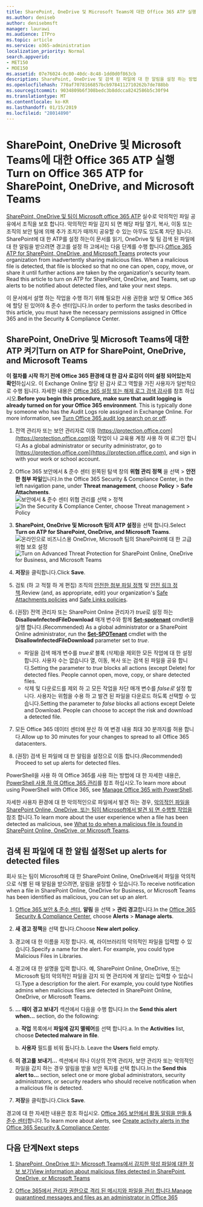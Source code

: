 ```yaml
---
title: SharePoint, OneDrive 및 Microsoft Teams에 대한 Office 365 ATP 실행
ms.author: deniseb
author: denisebmsft
manager: laurawi
ms.audience: ITPro
ms.topic: article
ms.service: o365-administration
localization_priority: Normal
search.appverid:
- MET150
- MOE150
ms.assetid: 07e76024-0c80-40dc-8c48-1dd0d0f863cb
description: SharePoint, OneDrive 및 검색 된 파일에 대 한 알림을 설정 하는 방법을 포함 하 여 팀에 대 한 ATP를 설정 하는 방법에 알아봅니다.
ms.openlocfilehash: 770af7078166857bcb9784112710262b7de788bb
ms.sourcegitcommit: 9034809b6f308bedc3b8ddcca8242586b5c30f94
ms.translationtype: MT
ms.contentlocale: ko-KR
ms.lasthandoff: 01/15/2019
ms.locfileid: "28014890"
---
```

# <a name="turn-on-office-365-atp-for-sharepoint-onedrive-and-microsoft-teams"></a><span data-ttu-id="00631-103">SharePoint, OneDrive 및 Microsoft Teams에 대한 Office 365 ATP 실행</span><span class="sxs-lookup"><span data-stu-id="00631-103">Turn on Office 365 ATP for SharePoint, OneDrive, and Microsoft Teams</span></span>

<span data-ttu-id="00631-p101">[SharePoint, OneDrive 및 팀이 Microsoft office 365 ATP](atp-for-spo-odb-and-teams.md) 실수로 악의적인 파일 공유에서 조직을 보호 합니다. 악의적인 파일 감지 되 면 해당 파일 열기, 복사, 이동 또는 조직의 보안 팀에 의해 추가 조치가 때까지 공유할 수 있는 아무도 있도록 차단 됩니다. SharePoint에 대 한 ATP를 설정 하는이 문서를 읽기, OneDrive 및 팀 검색 된 파일에 대 한 알림을 받으려면 경고를 설정 하 고에서는 다음 단계를 수행 합니다.</span><span class="sxs-lookup"><span data-stu-id="00631-p101">[Office 365 ATP for SharePoint, OneDrive, and Microsoft Teams](atp-for-spo-odb-and-teams.md) protects your organization from inadvertently sharing malicious files. When a malicious file is detected, that file is blocked so that no one can open, copy, move, or share it until further actions are taken by the organization's security team. Read this article to turn on ATP for SharePoint, OneDrive, and Teams, set up alerts to be notified about detected files, and take your next steps.</span></span> 
  
<span data-ttu-id="00631-107">이 문서에서 설명 하는 작업을 수행 하기 위해 필요한 사용 권한을 보안 및 Office 365에 할당 된 있어야 &amp; 준수 센터입니다.</span><span class="sxs-lookup"><span data-stu-id="00631-107">In order to perform the tasks described in this article, you must have the necessary permissions assigned in Office 365 and in the Security &amp; Compliance Center.</span></span>
  
## <a name="turn-on-atp-for-sharepoint-onedrive-and-microsoft-teams"></a><span data-ttu-id="00631-108">SharePoint, OneDrive 및 Microsoft Teams에 대한 ATP 켜기</span><span class="sxs-lookup"><span data-stu-id="00631-108">Turn on ATP for SharePoint, OneDrive, and Microsoft Teams</span></span>

 <span data-ttu-id="00631-p102">**이 절차를 시작 하기 전에 Office 365 환경에 대 한 감사 로깅이 이미 설정 되어있는지 확인**하십시오. 이 Exchange Online 할당 된 감사 로그 역할을 가진 사용자가 일반적으로 수행 됩니다. 자세한 내용은 [Office 365 설정 또는 해제 로그 검색 감사](turn-audit-log-search-on-or-off.md)를 참조 하십시오.</span><span class="sxs-lookup"><span data-stu-id="00631-p102">**Before you begin this procedure, make sure that audit logging is already turned on for your Office 365 environment**. This is typically done by someone who has the Audit Logs role assigned in Exchange Online. For more information, see [Turn Office 365 audit log search on or off](turn-audit-log-search-on-or-off.md).</span></span>
  
1. <span data-ttu-id="00631-112">전역 관리자 또는 보안 관리자로 이동 [https://protection.office.com](https://protection.office.com)와 작업이 나 교육용 계정 사용 하 여 로그인 합니다.</span><span class="sxs-lookup"><span data-stu-id="00631-112">As a global administrator or security administrator, go to [https://protection.office.com](https://protection.office.com), and sign in with your work or school account.</span></span>
    
2. <span data-ttu-id="00631-113">Office 365 보안에서 &amp; 준수 센터 왼쪽된 탐색 창의 **위협 관리** **정책** 을 선택 \> **안전한 첨부 파일**입니다.</span><span class="sxs-lookup"><span data-stu-id="00631-113">In the Office 365 Security &amp; Compliance Center, in the left navigation pane, under **Threat management**, choose **Policy** \> **Safe Attachments**.</span></span> <br/><span data-ttu-id="00631-114">![보안에서 &amp; 준수 센터 위협 관리를 선택 \> 정책](media/08849c91-f043-4cd1-a55e-d440c86442f2.png)</span><span class="sxs-lookup"><span data-stu-id="00631-114">![In the Security &amp; Compliance Center, choose Threat management \> Policy](media/08849c91-f043-4cd1-a55e-d440c86442f2.png)</span></span>
  
3. <span data-ttu-id="00631-115">**SharePoint, OneDrive 및 Microsoft 팀의 ATP 설정**을 선택 합니다.</span><span class="sxs-lookup"><span data-stu-id="00631-115">Select **Turn on ATP for SharePoint, OneDrive, and Microsoft Teams**.</span></span><br/><span data-ttu-id="00631-116">![온라인으로 비즈니스용 OneDrive, Microsoft 팀의 SharePoint에 대 한 고급 위협 보호 설정](media/48cfaace-59cc-4e60-bf86-05ff6b99bdbf.png)</span><span class="sxs-lookup"><span data-stu-id="00631-116">![Turn on Advanced Threat Protection for SharePoint Online, OneDrive for Business, and Microsoft Teams](media/48cfaace-59cc-4e60-bf86-05ff6b99bdbf.png)</span></span>
  
4. <span data-ttu-id="00631-117">**저장**을 클릭합니다.</span><span class="sxs-lookup"><span data-stu-id="00631-117">Click **Save**.</span></span>
    
5. <span data-ttu-id="00631-118">검토 (하 고 적절 하 게 편집) 조직의 [안전한 첨부 파일 정책](set-up-atp-safe-attachments-policies.md) 및 [안전 링크 정책](set-up-atp-safe-links-policies.md).</span><span class="sxs-lookup"><span data-stu-id="00631-118">Review (and, as appropriate, edit) your organization's [Safe Attachments policies](set-up-atp-safe-attachments-policies.md) and [Safe Links policies](set-up-atp-safe-links-policies.md).</span></span>
    
6. <span data-ttu-id="00631-119">(권장) 전역 관리자 또는 SharePoint Online 관리자가 *true*로 설정 하는 **DisallowInfectedFileDownload** 매개 변수와 함께 **[Set-spotenant](https://docs.microsoft.com/powershell/module/sharepoint-online/Set-SPOTenant?view=sharepoint-ps)** cmdlet을 실행 합니다.</span><span class="sxs-lookup"><span data-stu-id="00631-119">(Recommended) As a global administrator or a SharePoint Online administrator, run the **[Set-SPOTenant](https://docs.microsoft.com/powershell/module/sharepoint-online/Set-SPOTenant?view=sharepoint-ps)** cmdlet with the **DisallowInfectedFileDownload** parameter set to  *true*.</span></span> <br/>
      - <span data-ttu-id="00631-p103">파일을 검색 매개 변수를 *true로* 블록 (삭제)을 제외한 모든 작업에 대 한 설정 합니다. 사용자 수는 없습니다 열, 이동, 복사 또는 검색 된 파일을 공유 합니다.</span><span class="sxs-lookup"><span data-stu-id="00631-p103">Setting the parameter to *true* blocks all actions (except Delete) for detected files. People cannot open, move, copy, or share detected files.</span></span>
      - <span data-ttu-id="00631-p104">삭제 및 다운로드를 제외 하 고 모든 작업을 차단 매개 변수를 *false로* 설정 합니다. 사용자는 위험을 수용 하 고 발견 된 파일을 다운로드 하도록 선택할 수 있습니다.</span><span class="sxs-lookup"><span data-stu-id="00631-p104">Setting the parameter to *false* blocks all actions except Delete and Download. People can choose to accept the risk and download a detected file.</span></span>  
   
7. <span data-ttu-id="00631-124">모든 Office 365 데이터 센터에 분산 하 여 변경 내용 최대 30 분까지를 허용 합니다.</span><span class="sxs-lookup"><span data-stu-id="00631-124">Allow up to 30 minutes for your changes to spread to all Office 365 datacenters.</span></span>
    
8. <span data-ttu-id="00631-125">(권장) 검색 된 파일에 대 한 알림을 설정으로 이동 합니다.</span><span class="sxs-lookup"><span data-stu-id="00631-125">(Recommended) Proceed to set up alerts for detected files.</span></span>
    
<span data-ttu-id="00631-126">PowerShell을 사용 하 여 Office 365를 사용 하는 방법에 대 한 자세한 내용은, [PowerShell 사용 하 여 Office 365 관리](https://docs.microsoft.com/office365/enterprise/powershell/manage-office-365-with-office-365-powershell)를 참조 하십시오.</span><span class="sxs-lookup"><span data-stu-id="00631-126">To learn more about using PowerShell with Office 365, see [Manage Office 365 with PowerShell](https://docs.microsoft.com/office365/enterprise/powershell/manage-office-365-with-office-365-powershell).</span></span> 

<span data-ttu-id="00631-127">자세한 사용자 환경에 대 한 악의적인으로 파일에서 발견 하는 경우, [악의적인 파일을 SharePoint Online, OneDrive, 또는 팀이 Microsoft에서 발견 되 면 수행할 작업을](https://support.office.com/article/01e902ad-a903-4e0f-b093-1e1ac0c37ad2)참조 합니다.</span><span class="sxs-lookup"><span data-stu-id="00631-127">To learn more about the user experience when a file has been detected as malicious, see [What to do when a malicious file is found in SharePoint Online, OneDrive, or Microsoft Teams](https://support.office.com/article/01e902ad-a903-4e0f-b093-1e1ac0c37ad2).</span></span> 
  
## <a name="set-up-alerts-for-detected-files"></a><span data-ttu-id="00631-128">검색 된 파일에 대 한 알림 설정</span><span class="sxs-lookup"><span data-stu-id="00631-128">Set up alerts for detected files</span></span>

<span data-ttu-id="00631-129">회사 또는 팀이 Microsoft에 대 한 SharePoint Online, OneDrive에서 파일을 악의적으로 식별 된 때 알림을 받으려면, 알림을 설정할 수 있습니다.</span><span class="sxs-lookup"><span data-stu-id="00631-129">To receive notification when a file in SharePoint Online, OneDrive for Business, or Microsoft Teams has been identified as malicious, you can set up an alert.</span></span>
  
1. <span data-ttu-id="00631-130">[Office 365 보안 &amp; 준수 센터](https://protection.office.com), **알림** 을 선택 \> **관리 경고**합니다.</span><span class="sxs-lookup"><span data-stu-id="00631-130">In the [Office 365 Security &amp; Compliance Center](https://protection.office.com), choose **Alerts** \> **Manage alerts**.</span></span>
    
2. <span data-ttu-id="00631-131">**새 경고 정책**을 선택 합니다.</span><span class="sxs-lookup"><span data-stu-id="00631-131">Choose **New alert policy**.</span></span>
    
3. <span data-ttu-id="00631-p105">경고에 대 한 이름을 지정 합니다. 예, 라이브러리의 악의적인 파일을 입력할 수 있습니다.</span><span class="sxs-lookup"><span data-stu-id="00631-p105">Specify a name for the alert. For example, you could type Malicious Files in Libraries.</span></span>
    
4. <span data-ttu-id="00631-p106">경고에 대 한 설명을 입력 합니다. 예, SharePoint Online, OneDrive, 또는 Microsoft 팀의 악의적인 파일을 감지 되 면 관리자에 게 알리는 입력할 수 있습니다.</span><span class="sxs-lookup"><span data-stu-id="00631-p106">Type a description for the alert. For example, you could type Notifies admins when malicious files are detected in SharePoint Online, OneDrive, or Microsoft Teams.</span></span>
    
5. <span data-ttu-id="00631-136">**... 때이 경고 보내기** 섹션에서 다음을 수행 합니다.</span><span class="sxs-lookup"><span data-stu-id="00631-136">In the **Send this alert when...** section, do the following:</span></span> 
    
    <span data-ttu-id="00631-p107">a. **작업** 목록에서 **파일에 감지 맬웨어**를 선택 합니다.</span><span class="sxs-lookup"><span data-stu-id="00631-p107">a. In the **Activities** list, choose **Detected malware in file**.</span></span>
    
    <span data-ttu-id="00631-p108">b. **사용자** 필드를 비워 둡니다.</span><span class="sxs-lookup"><span data-stu-id="00631-p108">b. Leave the **Users** field empty.</span></span> 
    
6. <span data-ttu-id="00631-141">**이 경고를 보내기...** 섹션에서 하나 이상의 전역 관리자, 보안 관리자 또는 악의적인 파일을 감지 하는 경우 알림을 받을 보안 독자를 선택 합니다.</span><span class="sxs-lookup"><span data-stu-id="00631-141">In the **Send this alert to...** section, select one or more global administrators, security administrators, or security readers who should receive notification when a malicious file is detected.</span></span> 
    
7. <span data-ttu-id="00631-142">**저장**을 클릭합니다.</span><span class="sxs-lookup"><span data-stu-id="00631-142">Click **Save**.</span></span>
    
<span data-ttu-id="00631-143">경고에 대 한 자세한 내용은 참조 하십시오. [Office 365 보안에서 활동 알림을 만들 &amp; 준수 센터](create-activity-alerts.md)합니다.</span><span class="sxs-lookup"><span data-stu-id="00631-143">To learn more about alerts, see [Create activity alerts in the Office 365 Security &amp; Compliance Center](create-activity-alerts.md).</span></span> 
  
## <a name="next-steps"></a><span data-ttu-id="00631-144">다음 단계</span><span class="sxs-lookup"><span data-stu-id="00631-144">Next steps</span></span>

1. [<span data-ttu-id="00631-145">SharePoint, OneDrive 또는 Microsoft Teams에서 감지한 악성 파일에 대한 정보 보기</span><span class="sxs-lookup"><span data-stu-id="00631-145">View information about malicious files detected in SharePoint, OneDrive, or Microsoft Teams</span></span>](malicious-files-detected-in-spo-odb-or-teams.md)
    
2. [<span data-ttu-id="00631-146">Office 365에서 관리자 권한으로 격리 된 메시지와 파일을 관리 합니다.</span><span class="sxs-lookup"><span data-stu-id="00631-146">Manage quarantined messages and files as an administrator in Office 365</span></span>](manage-quarantined-messages-and-files.md)
    

  

